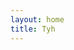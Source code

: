 ```yaml
---
layout: home
title: Tyh
---
```


<Home />

<script setup>
import Home from '/@theme/Home.vue'
</script>
